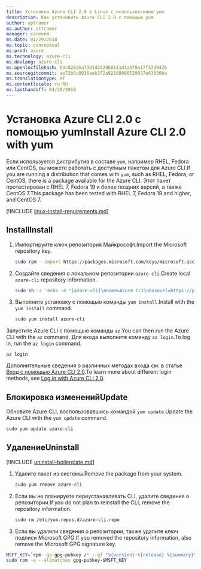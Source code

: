 ```yaml
---
title: Установка Azure CLI 2.0 в Linux с использованием yum
description: Как установить Azure CLI 2.0 с помощью yum
author: sptramer
ms.author: sttramer
manager: carmonm
ms.date: 01/29/2018
ms.topic: conceptual
ms.prod: azure
ms.technology: azure-cli
ms.devlang: azure-cli
ms.openlocfilehash: b3c82825af3d1d2420b0111d1a370a17f37d9426
ms.sourcegitcommit: ae72b6c8916aeb372a92188090529037e63930ba
ms.translationtype: HT
ms.contentlocale: ru-RU
ms.lasthandoff: 04/28/2018
---
```

# <a name="install-azure-cli-20-with-yum"></a><span data-ttu-id="cd984-103">Установка Azure CLI 2.0 с помощью yum</span><span class="sxs-lookup"><span data-stu-id="cd984-103">Install Azure CLI 2.0 with yum</span></span>

<span data-ttu-id="cd984-104">Если используется дистрибутив в составе `yum`, например RHEL, Fedora или CentOS, вы можете работать с доступным пакетом для Azure CLI.</span><span class="sxs-lookup"><span data-stu-id="cd984-104">If you are running a distribution that comes with `yum`, such as RHEL, Fedora, or CentOS, there is a package available for the Azure CLI.</span></span> <span data-ttu-id="cd984-105">Этот пакет протестирован с RHEL 7, Fedora 19 и более поздних версий, а также CentOS 7.</span><span class="sxs-lookup"><span data-stu-id="cd984-105">This package has been tested with RHEL 7, Fedora 19 and higher, and CentOS 7.</span></span>

[!INCLUDE [linux-install-requirements.md](includes/linux-install-requirements.md)]

## <a name="install"></a><span data-ttu-id="cd984-106">Install</span><span class="sxs-lookup"><span data-stu-id="cd984-106">Install</span></span>

1. <span data-ttu-id="cd984-107">Импортируйте ключ репозитория Майкрософт.</span><span class="sxs-lookup"><span data-stu-id="cd984-107">Import the Microsoft repository key.</span></span>

   ```bash
   sudo rpm --import https://packages.microsoft.com/keys/microsoft.asc
   ```

2. <span data-ttu-id="cd984-108">Создайте сведения о локальном репозитории `azure-cli`.</span><span class="sxs-lookup"><span data-stu-id="cd984-108">Create local `azure-cli` repository information.</span></span>

   ```bash
   sudo sh -c 'echo -e "[azure-cli]\nname=Azure CLI\nbaseurl=https://packages.microsoft.com/yumrepos/azure-cli\nenabled=1\ngpgcheck=1\ngpgkey=https://packages.microsoft.com/keys/microsoft.asc" > /etc/yum.repos.d/azure-cli.repo'
   ```

3. <span data-ttu-id="cd984-109">Выполните установку с помощью команды `yum install`.</span><span class="sxs-lookup"><span data-stu-id="cd984-109">Install with the `yum install` command.</span></span> 

   ```bash
   sudo yum install azure-cli
   ```

<span data-ttu-id="cd984-110">Запустите Azure CLI с помощью команды `az`.</span><span class="sxs-lookup"><span data-stu-id="cd984-110">You can then run the Azure CLI with the `az` command.</span></span> <span data-ttu-id="cd984-111">Для входа выполните команду `az login`.</span><span class="sxs-lookup"><span data-stu-id="cd984-111">To log in, run the `az login` command.</span></span>

```azurecli
az login
```

<span data-ttu-id="cd984-112">Дополнительные сведения о различных методах входа см. в статье [Вход с помощью Azure CLI 2.0](authenticate-azure-cli.md).</span><span class="sxs-lookup"><span data-stu-id="cd984-112">To learn more about different login methods, see [Log in with Azure CLI 2.0](authenticate-azure-cli.md).</span></span>

## <a name="update"></a><span data-ttu-id="cd984-113">Блокировка изменений</span><span class="sxs-lookup"><span data-stu-id="cd984-113">Update</span></span>

<span data-ttu-id="cd984-114">Обновите Azure CLI, воспользовавшись командой `yum update`.</span><span class="sxs-lookup"><span data-stu-id="cd984-114">Update the Azure CLI with the `yum update` command.</span></span>

```bash
sudo yum update azure-cli
```

## <a name="uninstall"></a><span data-ttu-id="cd984-115">Удаление</span><span class="sxs-lookup"><span data-stu-id="cd984-115">Uninstall</span></span>

[!INCLUDE [uninstall-boilerplate.md](includes/uninstall-boilerplate.md)]

1. <span data-ttu-id="cd984-116">Удалите пакет из системы.</span><span class="sxs-lookup"><span data-stu-id="cd984-116">Remove the package from your system.</span></span>

   ```bash
   sudo yum remove azure-cli
   ```

2. <span data-ttu-id="cd984-117">Если вы не планируете переустанавливать CLI, удалите сведения о репозитории.</span><span class="sxs-lookup"><span data-stu-id="cd984-117">If you do not plan to reinstall the CLI, remove the repository information.</span></span>

   ```bash
   sudo rm /etc/yum.repos.d/azure-cli.repo
   ```

3. <span data-ttu-id="cd984-118">Если вы удалили сведения о репозитории, также удалите ключ подписи Microsoft GPG.</span><span class="sxs-lookup"><span data-stu-id="cd984-118">If you removed the repository information, also remove the Microsoft GPG signature key.</span></span>

  ```bash
  MSFT_KEY=`rpm -qa gpg-pubkey /* --qf "%{version}-%{release} %{summary}\n" | grep Microsoft | awk '{print $1}'`
  sudo rpm -e --allmatches gpg-pubkey-$MSFT_KEY
  ```
